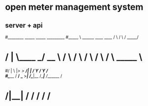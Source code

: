 # open meter management system
## server + api


#________                           _____      _____    _________
#\_____  \ ______   ____   ____    /     \    /     \  /   _____/
# /   |   \\____ \_/ __ \ /    \  /  \ /  \  /  \ /  \ \_____  \ 
#/    |    \  |_> >  ___/|   |  \/    Y    \/    Y    \/        \
#\_______  /   __/ \___  >___|  /\____|__  /\____|__  /_______  /
#        \/|__|        \/     \/         \/         \/        \/ 
